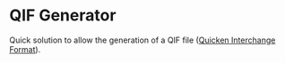 # QIF Generator

Quick solution to allow the generation of a QIF file ([Quicken Interchange Format](https://de.wikipedia.org/wiki/Quicken_Interchange_Format)).
